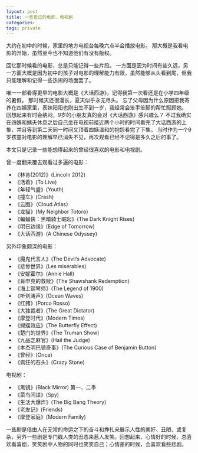 ```yaml
---
layout: post
title: 一些看过的电影、电视剧
categories:
tags: private
---
```


<!-- 这篇blog的目的并非是试图评价什么是好的电影电视剧，而是仅仅从个人经历的角度，记录自己看过的欣赏的一些剧作。 -->

大约在初中的时候，家里的地方电视台每晚六点半会播放电影。
那大概是我看电影的开始，虽然至今也不知道他们有没有版权。

<!-- 大约也是那个时候，很多日本动画片开始逐渐的被禁播了。
每晚吃饭的时候，我还是会像过去一样尽量拖延去写作业之前的时间，只是电视里播放的由动画片换成了电影。
爸妈有时候会抱怨，因为电影比我过去看的动画片长多了。 -->

回忆那时候看的电影，总是只能记得一些片段。
一方面是因为时间有些久远，另一方面大概是因为初中的孩子对电影的理解能力有限，虽然能够从头看到尾，但我只能理解和记得一些热闹的场面罢了。

唯一一部看得更早的电影大概是《大话西游》，记得我第一次看还是在小学四年级的暑假。
那时候天还很漫长，夏天似乎永无尽头。
忘了父母因为什么原因把我寄养在四姨家里，表妹阳阳也刚出生不到一岁，我经常会笨手笨脚的帮忙照顾她。
回想起来有时会纳闷，9岁的小朋友真的会对《大话西游》感兴趣么？
不过我确实在四姨和姨夫休息之后自己坐在电视前接近两个小时的时间看完了大话西游的上集，并且等到第二天同一时间又顶着四姨温和的抱怨看完了下集。
当时作为一个9岁孩童对电影的理解早已消失不见，再次观看已经不记得是多久之后的事了。

本文只是记录一些能想得起来的曾经很喜欢的电影和电视剧。

曾一度翻来覆去观看过多遍的电影：

* 《林肯(2012)》(Lincoln 2012)
* 《活着》(To Live)
* 《年轻气盛》(Youth)
* 《撞车》(Crash)
* 《云图》（Cloud Atlas）
* 《龙猫》(My Neighbor Totoro)
* 《蝙蝠侠：黑暗骑士崛起》(The Dark Knight Rises)
* 《明日边缘》(Edge of Tomorrow)
* 《大话西游》(A Chinese Odyssey)

另外印象颇深的电影：

* 《魔鬼代言人》(The Devil’s Advocate)
* 《悲惨世界》(Les misérables)
* 《安妮霍尔》(Annie Hall)
* 《肖申克的救赎》(The Shawshank Redemption)
* 《海上钢琴师》(The Legend of 1900)
* 《听到涛声》(Ocean Waves)
* 《红猪》(Porco Rosso)
* 《大独裁者》(The Great Dictator)
* 《摩登时代》(Modern Times)
* 《蝴蝶效应》(The Butterfly Effect) 
* 《楚门的世界》(The Truman Show)
* 《九品芝麻官》(Hail the Judge)
* 《本杰明巴顿奇事》(The Curious Case of Benjamin Button)
* 《曾经》(Once) 
* 《疯狂的石头》(Crazy Stone)

电视剧：

* 《黑镜》(Black Mirror) 第一、二季
* 《菜鸟间谍》(Spy)
* 《生活大爆炸》(The Big Bang Theory)
* 《老友记》(Friends)
* 《摩登家庭》(Modern Family)

<!-- 还有一些个人喜欢的Stand Up Comedian，比如George Carlin, Ricky Gervais, Russell Peters, Bill Burr等等。 -->

一些剧是借由人在无常的命运之下的奋斗和挣扎来展示人性的美好、丑陋、或复杂，另外一些剧是专门戳人类的丑态来惹人发笑。回想起来，心情好的时候，总喜欢看喜剧，笑笑剧中人物的同时也笑笑自己；心情差的时候，会喜欢看些悲剧。
